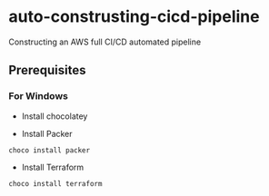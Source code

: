 # auto-construsting-cicd-pipeline
Constructing an AWS full CI/CD automated pipeline 

## Prerequisites

### For Windows

- Install chocolatey

- Install Packer
```
choco install packer
```
- Install Terraform
```
choco install terraform
```
